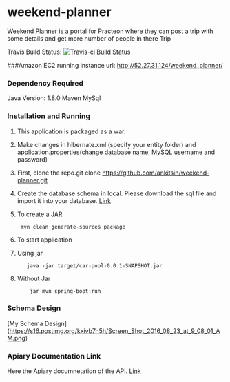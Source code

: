 # weekend-planner
Weekend Planner is a portal for Practeon where they can post a trip with some details and get more number of people in there Trip

Travis Build Status:
[![Travis-ci Build Status](https://travis-ci.org/ankitsin/weekend-planner.svg?branch=master)](https://travis-ci.org/ankitsin/weekend-planner)

###Amazon EC2 running instance url:
<http://52.27.31.124/weekend_planner/>

### Dependency Required
Java Version: 1.8.0
Maven
MySql

### Installation and Running
1. This application is packaged as a war.
2. Make changes in hibernate.xml (specify your entity folder) and application.properties(change database name, MySQL username and password)
3. First, clone the repo.git clone https://github.com/ankitsin/weekend-planner.git
4. Create the database schema in local. Please download the sql file and import it into your database. [Link](https://drive.google.com/file/d/0B8mDgmNLi0iDVlptZ1poMzRyNkU/view?usp=sharing)
5. To create a JAR 

        mvn clean generate-sources package

6. To start application

  1. Using jar 

            java -jar target/car-pool-0.0.1-SNAPSHOT.jar

 2. Without Jar

            jar mvn spring-boot:run


### Schema Design
[My Schema Design]
(https://s16.postimg.org/kxivb7n5h/Screen_Shot_2016_08_23_at_9_08_01_AM.png)

### Apiary Documentation Link
Here the Apiary documnetation of the API. [Link](http://docs.weekendplanner.apiary.io/)

